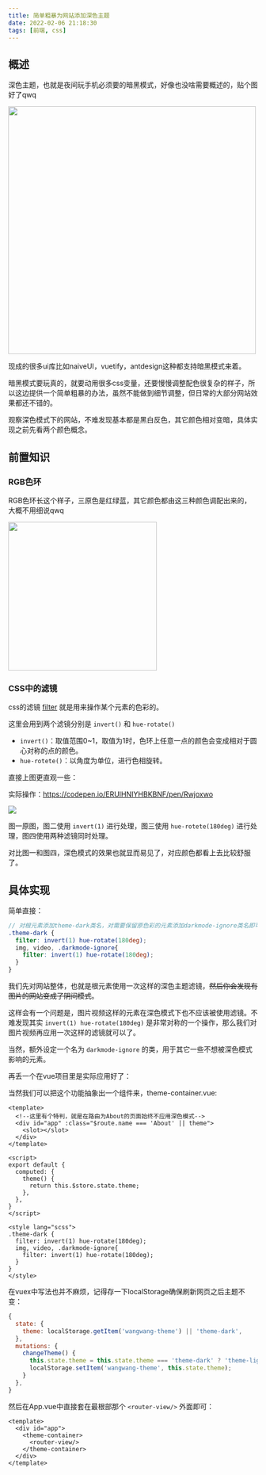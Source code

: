 ```yaml
---
title: 简单粗暴为网站添加深色主题
date: 2022-02-06 21:18:30
tags: [前端, css]
---
```


## 概述

深色主题，也就是夜间玩手机必须要的暗黑模式，好像也没啥需要概述的，贴个图好了qwq

<img src="https://cdn.jsdelivr.net/gh/ERUIHNIYHBKBNF/picapica@main/frontend/2020020601.webp" width="500px">

现成的很多ui库比如naiveUI，vuetify，antdesign这种都支持暗黑模式来着。

暗黑模式要玩真的，就要动用很多css变量，还要慢慢调整配色很复杂的样子，所以这边提供一个简单粗暴的办法，虽然不能做到细节调整，但日常的大部分网站效果都还不错的。

观察深色模式下的网站，不难发现基本都是黑白反色，其它颜色相对变暗，具体实现之前先看两个颜色概念。

## 前置知识

### RGB色环

RGB色环长这个样子，三原色是红绿蓝，其它颜色都由这三种颜色调配出来的，大概不用细说qwq

<img src="https://cdn.jsdelivr.net/gh/ERUIHNIYHBKBNF/picapica@main/frontend/2022020602.webp" width="300px">

### CSS中的滤镜

css的滤镜 [filter](https://developer.mozilla.org/zh-CN/docs/Web/CSS/filter) 就是用来操作某个元素的色彩的。

这里会用到两个滤镜分别是 `invert()` 和 `hue-rotate()`

* `invert()`：取值范围0~1，取值为1时，色环上任意一点的颜色会变成相对于圆心对称的点的颜色。
* `hue-rotete()`：以角度为单位，进行色相旋转。

直接上图更直观一些：

实际操作：https://codepen.io/ERUIHNIYHBKBNF/pen/Rwjoxwo

<img src="https://cdn.jsdelivr.net/gh/ERUIHNIYHBKBNF/picapica@main/frontend/2020020603.webp">

图一原图，图二使用 `invert(1)` 进行处理，图三使用 `hue-rotete(180deg)` 进行处理，图四使用两种滤镜同时处理。

对比图一和图四，深色模式的效果也就显而易见了，对应颜色都看上去比较舒服了。

## 具体实现

简单直接：

```scss
// 对根元素添加theme-dark类名，对需要保留原色彩的元素添加darkmode-ignore类名即可
.theme-dark {
  filter: invert(1) hue-rotate(180deg);
  img, video, .darkmode-ignore{
    filter: invert(1) hue-rotate(180deg);
  }
}
```

我们先对网站整体，也就是根元素使用一次这样的深色主题滤镜，~~然后你会发现有图片的网站变成了阴间模式~~。

这样会有一个问题是，图片视频这样的元素在深色模式下也不应该被使用滤镜。不难发现其实 `invert(1) hue-rotate(180deg)` 是非常对称的一个操作，那么我们对图片视频再应用一次这样的滤镜就可以了。

当然，额外设定一个名为 `darkmode-ignore` 的类，用于其它一些不想被深色模式影响的元素。

再丢一个在vue项目里是实际应用好了：

当然我们可以把这个功能抽象出一个组件来，theme-container.vue:

```vue
<template>
  <!--这里有个特判，就是在路由为About的页面始终不应用深色模式-->
  <div id="app" :class="$route.name === 'About' || theme">
    <slot></slot>
  </div>
</template>

<script>
export default {
  computed: {
    theme() {
      return this.$store.state.theme;
    },
  },
}
</script>

<style lang="scss">
.theme-dark {
  filter: invert(1) hue-rotate(180deg);
  img, video, .darkmode-ignore{
    filter: invert(1) hue-rotate(180deg);
  }
}
</style>
```

在vuex中写法也并不麻烦，记得存一下localStorage确保刷新网页之后主题不变：

```js
{
  state: {
    theme: localStorage.getItem('wangwang-theme') || 'theme-dark',
  },
  mutations: {
    changeTheme() {
      this.state.theme = this.state.theme === 'theme-dark' ? 'theme-light' : 'theme-dark';
      localStorage.setItem('wangwang-theme', this.state.theme);
    }
  },
}
```

然后在App.vue中直接套在最根部那个 `<router-view/>` 外面即可：

```vue
<template>
  <div id="app">
    <theme-container>
      <router-view/>
    </theme-container>
  </div>
</template>
```



